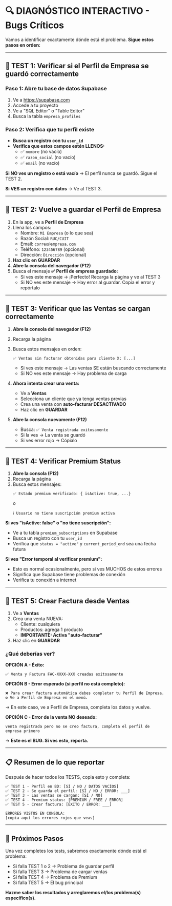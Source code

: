 # 🔍 DIAGNÓSTICO INTERACTIVO - Bugs Críticos

Vamos a identificar exactamente dónde está el problema. **Sigue estos pasos en orden:**

---

## 🧪 TEST 1: Verificar si el Perfil de Empresa se guardó correctamente

### Paso 1: Abre tu base de datos Supabase
1. Ve a https://supabase.com
2. Accede a tu proyecto
3. Ve a "SQL Editor" o "Table Editor"
4. Busca la tabla `empresa_profiles`

### Paso 2: Verifica que tu perfil existe
- **Busca un registro con tu `user_id`**
- **Verifica que estos campos estén LLENOS:**
  - ✅ `nombre` (no vacío)
  - ✅ `razon_social` (no vacío)
  - ✅ `email` (no vacío)

**Si NO ves un registro o está vacío** → El perfil nunca se guardó. Sigue el TEST 2.

**Si VES un registro con datos** → Ve al TEST 3.

---

## 📝 TEST 2: Vuelve a guardar el Perfil de Empresa

1. En la app, ve a **Perfil de Empresa**
2. Llena los campos:
   - Nombre: `Mi Empresa` (o lo que sea)
   - Razón Social: `RUC/CUIT`
   - Email: `correo@empresa.com`
   - Teléfono: `123456789` (opcional)
   - Dirección: `Dirección` (opcional)
3. **Haz clic en GUARDAR**
4. **Abre la consola del navegador (F12)**
5. Busca el mensaje **✅ Perfil de empresa guardado:**
   - Si ves este mensaje → ¡Perfecto! Recarga la página y ve al TEST 3
   - Si NO ves este mensaje → Hay error al guardar. Copia el error y repórtalo

---

## 🔗 TEST 3: Verificar que las Ventas se cargan correctamente

1. **Abre la consola del navegador (F12)**
2. Recarga la página
3. Busca estos mensajes en orden:
   ```
   ✅ Ventas sin facturar obtenidas para cliente X: [...]
   ```
   - Si ves este mensaje → Las ventas SE están buscando correctamente
   - Si NO ves este mensaje → Hay problema de carga

4. **Ahora intenta crear una venta:**
   - Ve a **Ventas**
   - Selecciona un cliente que ya tenga ventas previas
   - Crea una venta con **auto-facturar DESACTIVADO**
   - Haz clic en **GUARDAR**

5. **Abre la consola nuevamente (F12)**
   - Busca: `✅ Venta registrada exitosamente`
   - Si la ves → La venta se guardó
   - Si ves error rojo → Cópialo

---

## 💎 TEST 4: Verificar Premium Status

1. **Abre la consola (F12)**
2. Recarga la página
3. Busca estos mensajes:
   ```
   ✅ Estado premium verificado: { isActive: true, ...}
   ```
   o
   ```
   ℹ️ Usuario no tiene suscripción premium activa
   ```

**Si ves "isActive: false" o "no tiene suscripción":**
   - Ve a tu tabla `premium_subscriptions` en Supabase
   - Busca un registro con tu `user_id`
   - Verifica que `status = "active"` y `current_period_end` sea una fecha futura

**Si ves "Error temporal al verificar premium":**
   - Esto es normal ocasionalmente, pero si ves MUCHOS de estos errores
   - Significa que Supabase tiene problemas de conexión
   - Verifica tu conexión a internet

---

## 🚨 TEST 5: Crear Factura desde Ventas

1. Ve a **Ventas**
2. Crea una venta NUEVA:
   - Cliente: cualquiera
   - Productos: agrega 1 producto
   - **IMPORTANTE: Activa "auto-facturar"**
3. Haz clic en **GUARDAR**

### ¿Qué deberías ver?

**OPCIÓN A - Éxito:**
```
✅ Venta y Factura FAC-XXXX-XXX creadas exitosamente
```

**OPCIÓN B - Error esperado (si perfil no está completo):**
```
❌ Para crear factura automática debes completar tu Perfil de Empresa. 
⚙️ Ve a Perfil de Empresa en el menú.
```
→ En este caso, ve a Perfil de Empresa, completa los datos y vuelve.

**OPCIÓN C - Error de la venta NO deseado:**
```
venta registrada pero no se creo factura, completa el perfil de empresa primero
```
→ **Este es el BUG. Si ves esto, reporta.**

---

## 📋 Resumen de lo que reportar

Después de hacer todos los TESTS, copia esto y completa:

```
✅ TEST 1 - Perfil en BD: [SÍ / NO / DATOS VACÍOS]
✅ TEST 2 - Se guarda el perfil: [SÍ / NO / ERROR: ___]
✅ TEST 3 - Las ventas se cargan: [SÍ / NO]
✅ TEST 4 - Premium status: [PREMIUM / FREE / ERROR]
✅ TEST 5 - Crear factura: [ÉXITO / ERROR: ___]

ERRORES VISTOS EN CONSOLA:
[copia aquí los errores rojos que veas]
```

---

## 🎯 Próximos Pasos

Una vez completes los tests, sabremos exactamente dónde está el problema:

- Si falla TEST 1 o 2 → Problema de guardar perfil
- Si falla TEST 3 → Problema de cargar ventas
- Si falla TEST 4 → Problema de Premium
- Si falla TEST 5 → El bug principal

**Hazme saber los resultados y arreglaremos el/los problema(s) específico(s).**